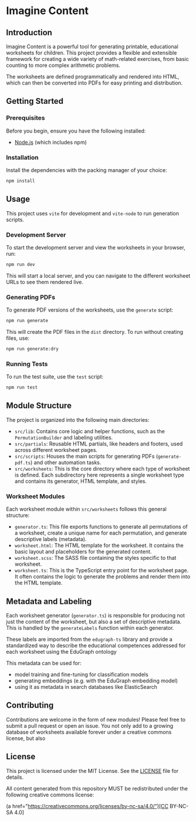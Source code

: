 # Imagine Content

## Introduction

Imagine Content is a powerful tool for generating printable, educational worksheets for children. This project provides a flexible and extensible framework for creating a wide variety of math-related exercises, from basic counting to more complex arithmetic problems.

The worksheets are defined programmatically and rendered into HTML, which can then be converted into PDFs for easy printing and distribution.

## Getting Started

### Prerequisites

Before you begin, ensure you have the following installed:

*   [Node.js](https://nodejs.org/) (which includes npm)

### Installation

Install the dependencies with the packing manager of your choice:

```bash
npm install
```

## Usage

This project uses `vite` for development and `vite-node` to run generation scripts.

### Development Server

To start the development server and view the worksheets in your browser, run:

```bash
npm run dev
```

This will start a local server, and you can navigate to the different worksheet URLs to see them rendered live.

### Generating PDFs

To generate PDF versions of the worksheets, use the `generate` script:

```bash
npm run generate
```

This will create the PDF files in the `dist` directory. To run without creating files, use:
```bash
npm run generate:dry
```

### Running Tests

To run the test suite, use the `test` script:

```bash
npm run test
```

## Module Structure

The project is organized into the following main directories:

*   `src/lib`: Contains core logic and helper functions, such as the `PermutationBuilder` and labeling utilities.
*   `src/partials`: Reusable HTML partials, like headers and footers, used across different worksheet pages.
*   `src/scripts`: Houses the main scripts for generating PDFs (`generate-pdf.ts`) and other automation tasks.
*   `src/worksheets`: This is the core directory where each type of worksheet is defined. Each subdirectory here represents a single worksheet type and contains its generator, HTML template, and styles.

### Worksheet Modules

Each worksheet module within `src/worksheets` follows this general structure:

*   `generator.ts`: This file exports functions to generate all permutations of a worksheet, create a unique name for each permutation, and generate descriptive labels (metadata).
*   `worksheet.html`: The HTML template for the worksheet. It contains the basic layout and placeholders for the generated content.
*   `worksheet.scss`: The SASS file containing the styles specific to that worksheet.
*   `worksheet.ts`: This is the TypeScript entry point for the worksheet page. It often contains the logic to generate the problems and render them into the HTML template.

## Metadata and Labeling

Each worksheet generator (`generator.ts`) is responsible for producing not just the content of the worksheet, but also a set of descriptive metadata. This is handled by the `generateLabels` function within each generator.

These labels are imported from the `edugraph-ts` library and provide a standardized way to describe the educational competences addressed for each worksheet using the EduGraph ontology

This metadata can be used for:

*   model training and fine-tuning for classification models
*   generating embeddings (e.g. with the EduGraph embedding model)
*   using it as metadata in search databases like ElasticSearch

## Contributing

Contributions are welcome in the form of new modules! Please feel free to submit a pull request 
or open an issue. You not only add to a growing database of worksheets available forever
under a creative commons license, but also

## License

This project is licensed under the MIT License. See the [LICENSE](LICENSE) file for details.

All content generated from this repository MUST be redistributed under the following creative commons license:

(a href="https://creativecommons.org/licenses/by-nc-sa/4.0/")[CC BY-NC-SA 4.0]